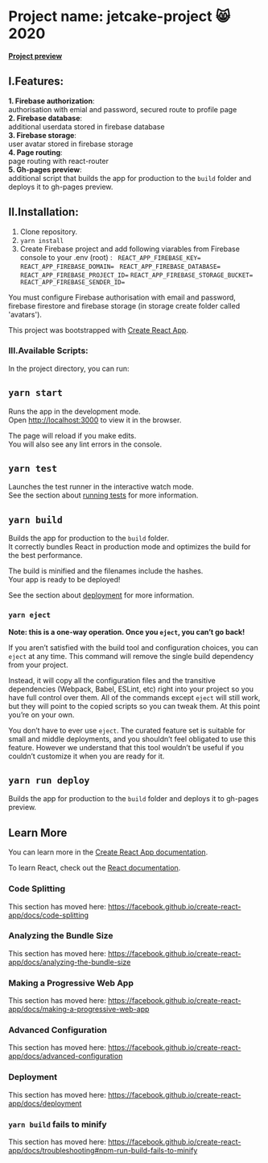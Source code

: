 # Project name: jetcake-project :smile_cat: 2020

**[Project preview](https://miedzyslowami.github.io/jetcake-project/)**

## **I.Features:**  

**1. Firebase authorization**:  
      authorisation with emial and password, secured route to profile page  
**2. Firebase database**:  
      additional userdata stored in firebase database  
**3. Firebase storage**:  
      user avatar stored in firebase storage  
**4. Page routing**:  
      page routing with react-router  
**5. Gh-pages preview**:  
      additional script that builds the app for production to the `build` folder and deploys it to gh-pages preview.  
      
## **II.Installation:**
1. Clone repository.
2. `yarn install`
3. Create Firebase project and add following viarables from Firebase console to your .env (root) :
     ` REACT_APP_FIREBASE_KEY=`
     ` REACT_APP_FIREBASE_DOMAIN=`
     ` REACT_APP_FIREBASE_DATABASE=`
      `REACT_APP_FIREBASE_PROJECT_ID=`
      `REACT_APP_FIREBASE_STORAGE_BUCKET=`
     ` REACT_APP_FIREBASE_SENDER_ID=`

You must configure Firebase authorisation with email and password, firebase firestore and firebase storage (in storage create folder called 'avatars').

This project was bootstrapped with [Create React App](https://github.com/facebook/create-react-app).

### **III.Available Scripts:**

In the project directory, you can run:

## `yarn start`

Runs the app in the development mode.<br />
Open [http://localhost:3000](http://localhost:3000) to view it in the browser.

The page will reload if you make edits.<br />
You will also see any lint errors in the console.

## `yarn test`

Launches the test runner in the interactive watch mode.<br />
See the section about [running tests](https://facebook.github.io/create-react-app/docs/running-tests) for more information.

## `yarn build`

Builds the app for production to the `build` folder.<br />
It correctly bundles React in production mode and optimizes the build for the best performance.

The build is minified and the filenames include the hashes.<br />
Your app is ready to be deployed!

See the section about [deployment](https://facebook.github.io/create-react-app/docs/deployment) for more information.

### `yarn eject`

**Note: this is a one-way operation. Once you `eject`, you can’t go back!**

If you aren’t satisfied with the build tool and configuration choices, you can `eject` at any time. This command will remove the single build dependency from your project.

Instead, it will copy all the configuration files and the transitive dependencies (Webpack, Babel, ESLint, etc) right into your project so you have full control over them. All of the commands except `eject` will still work, but they will point to the copied scripts so you can tweak them. At this point you’re on your own.

You don’t have to ever use `eject`. The curated feature set is suitable for small and middle deployments, and you shouldn’t feel obligated to use this feature. However we understand that this tool wouldn’t be useful if you couldn’t customize it when you are ready for it.

## `yarn run deploy`
Builds the app for production to the `build` folder and deploys it to gh-pages preview.

## Learn More

You can learn more in the [Create React App documentation](https://facebook.github.io/create-react-app/docs/getting-started).

To learn React, check out the [React documentation](https://reactjs.org/).

### Code Splitting

This section has moved here: https://facebook.github.io/create-react-app/docs/code-splitting

### Analyzing the Bundle Size

This section has moved here: https://facebook.github.io/create-react-app/docs/analyzing-the-bundle-size

### Making a Progressive Web App

This section has moved here: https://facebook.github.io/create-react-app/docs/making-a-progressive-web-app

### Advanced Configuration

This section has moved here: https://facebook.github.io/create-react-app/docs/advanced-configuration

### Deployment

This section has moved here: https://facebook.github.io/create-react-app/docs/deployment

### `yarn build` fails to minify

This section has moved here: https://facebook.github.io/create-react-app/docs/troubleshooting#npm-run-build-fails-to-minify
